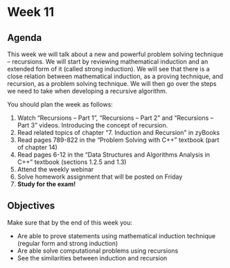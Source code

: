 # Week 11

## Agenda

This week we will talk about a new and powerful problem solving technique – recursions. We will start by reviewing mathematical induction and an extended form of it (called strong induction). We will see that there is a close relation between mathematical induction, as a proving technique, and recursion, as a problem solving technique. We will then go over the steps we need to take when developing a recursive algorithm.

You should plan the week as follows:

1. Watch “Recursions – Part 1”, “Recursions – Part 2” and “Recursions – Part 3” videos. Introducing the concept of recursion.
2. Read related topics of chapter "7. Induction and Recursion" in zyBooks
3. Read pages 789-822 in the “Problem Solving with C++” textbook (part of chapter 14)
4. Read pages 6-12 in the “Data Structures and Algorithms Analysis in C++” textbook (sections 1.2.5 and 1.3)
5. Attend the weekly webinar
6. Solve homework assignment that will be posted on Friday
7. **Study for the exam!**

## Objectives

Make sure that by the end of this week you:

* Are able to prove statements using mathematical induction technique (regular form and strong induction)
* Are able solve computational problems using recursions
* See the similarities between induction and recursion
